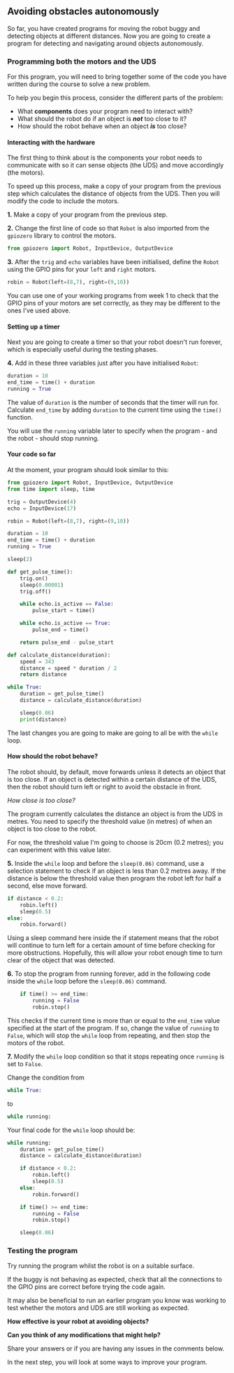 [comment]: # (
Is this step open? Y/N
If so, short description of this step:
Related links:
Related files:
)

## Avoiding obstacles autonomously

So far, you have created programs for moving the robot buggy and detecting objects at different distances. Now you are going to create a program for detecting and navigating around objects autonomously.

### Programming both the motors and the UDS

For this program, you will need to bring together some of the code you have written during the course to solve a new problem. 

To help you begin this process, consider the different parts of the problem:

+ What **components** does your program need to interact with?
+ What should the robot do if an object is ***not*** too close to it?
+ How should the robot behave when an object ***is*** too close?

#### Interacting with the hardware

The first thing to think about is the components your robot needs to communicate with so it can sense objects (the UDS) and move accordingly (the motors).

To speed up this process, make a copy of your program from the previous step which calculates the distance of objects from the UDS. Then you will modify the code to include the motors.

**1.** Make a copy of your program from the previous step. 

**2.** Change the first line of code so that `Robot` is also imported from the `gpiozero` library to control the motors.

~~~ python
from gpiozero import Robot, InputDevice, OutputDevice
~~~

**3.** After the `trig` and `echo` variables have been initialised, define the `Robot` using the GPIO pins for your `left` and `right` motors. 

~~~ python
robin = Robot(left=(8,7), right=(9,10))
~~~

You can use one of your working programs from week 1 to check that the GPIO pins of your motors are set correctly, as they may be different to the ones I've used above.

#### Setting up a timer

Next you are going to create a timer so that your robot doesn't run forever, which is especially useful during the testing phases. 

**4.** Add in these three variables just after you have initialised `Robot`:

~~~ python 
duration = 10
end_time = time() + duration
running = True
~~~

The value of `duration` is the number of seconds that the timer will run for. Calculate `end_time` by adding `duration` to the current time using the `time()` function. 

You will use the `running` variable later to specify when the program - and the robot - should stop running.

#### Your code so far

At the moment, your program should look similar to this:

~~~ python
from gpiozero import Robot, InputDevice, OutputDevice
from time import sleep, time

trig = OutputDevice(4)
echo = InputDevice(17)

robin = Robot(left=(8,7), right=(9,10))

duration = 10
end_time = time() + duration
running = True

sleep(2)

def get_pulse_time():
    trig.on()
    sleep(0.00001)
    trig.off()

    while echo.is_active == False:
        pulse_start = time()

    while echo.is_active == True:
        pulse_end = time()

    return pulse_end - pulse_start

def calculate_distance(duration):
    speed = 343
    distance = speed * duration / 2
    return distance

while True:
    duration = get_pulse_time()
    distance = calculate_distance(duration)

    sleep(0.06)
    print(distance)
~~~

The last changes you are going to make are going to all be with the `while` loop. 

#### How should the robot behave?

The robot should, by default, move forwards unless it detects an object that is too close. If an object is detected within a certain distance of the UDS, then the robot should turn left or right to avoid the obstacle in front.

*How close is too close?*

The program currently calculates the distance an object is from the UDS in metres. You need to specify the threshold value (in metres) of when an object is too close to the robot.

For now, the threshold value I'm going to choose is 20cm (0.2 metres); you can experiment with this value later.

**5.** Inside the `while` loop and before the `sleep(0.06)` command, use a selection statement to check if an object is less than 0.2 metres away. If the distance is below the threshold value then program the robot left for half a second, else move forward. 

~~~ python
if distance < 0.2:
    robin.left()
    sleep(0.5)
else:
    robin.forward()
~~~

Using a sleep command here inside the if statement means that the robot will continue to turn left for a certain amount of time before checking for more obstructions. Hopefully, this will allow your robot enough time to turn clear of the object that was detected.

**6.** To stop the program from running forever, add in the following code inside the `while` loop before the `sleep(0.06)` command.

~~~ python
    if time() >= end_time:
        running = False
        robin.stop()
~~~

This checks if the current time is more than or equal to the `end_time` value specified at the start of the program. If so, change the value of `running` to `False`, which will stop the `while` loop from repeating, and then stop the motors of the robot.

**7.** Modify the `while` loop condition so that it stops repeating once `running` is set to `False`.

Change the condition from

~~~ python
while True:
~~~
 
to

~~~ python
while running:
~~~

Your final code for the `while` loop should be:

~~~ python
while running:
    duration = get_pulse_time()
    distance = calculate_distance(duration)

    if distance < 0.2:
        robin.left()
        sleep(0.5)
    else:
        robin.forward()

    if time() >= end_time:
        running = False
        robin.stop()

    sleep(0.06)
~~~

### Testing the program

Try running the program whilst the robot is on a suitable surface.

If the buggy is not behaving as expected, check that all the connections to the GPIO pins are correct before trying the code again. 

It may also be beneficial to run an earlier program you know was working to test whether the motors and UDS are still working as expected.

**How effective is your robot at avoiding objects?**

**Can you think of any modifications that might help?**

Share your answers or if you are having any issues in the comments below.

In the next step, you will look at some ways to improve your program.
